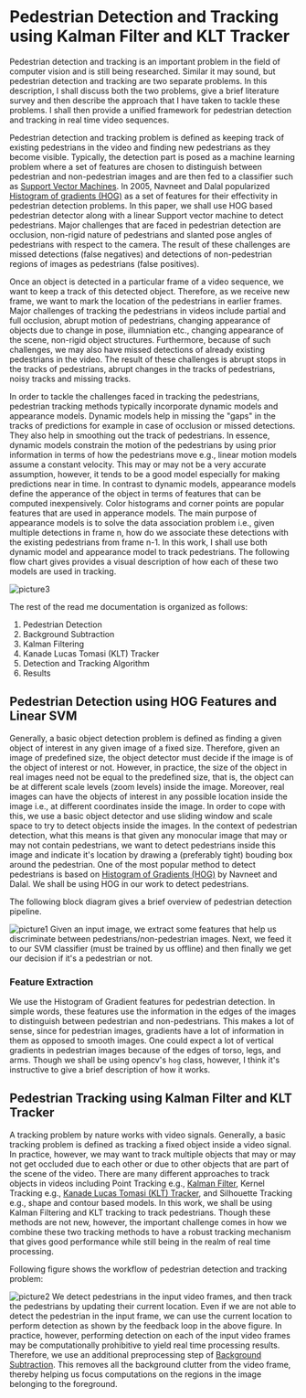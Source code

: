 # Pedestrian Detection and Tracking using Kalman Filter and KLT Tracker

Pedestrian detection and tracking is an important problem in the field of computer vision and is still being researched. Similar it may sound, but pedestrian detection and tracking are two separate problems. In this description, I shall discuss both the two problems, give a brief literature survey and then describe the approach that I have taken to tackle these problems. I shall then provide a unified framework for pedestrian detection and tracking in real time video sequences.

Pedestrian detection and tracking problem is defined as keeping track of existing pedestrians in the video and finding new pedestrians as they become visible. Typically, the detection part is posed as a machine learning problem where a set of features are chosen to distinguish between pedestrian and non-pedestrian images and are then fed to a classifier such as [Support Vector Machines](http://docs.opencv.org/2.4/modules/ml/doc/support_vector_machines.html). In 2005, Navneet and Dalal popularized [Histogram of gradients (HOG)](https://lear.inrialpes.fr/people/triggs/pubs/Dalal-cvpr05.pdf) as a set of features for their effectivity in pedestrian detection problems. In this paper, we shall use HOG based pedestrian detector along with a linear Support vector machine to detect pedestrians. Major challenges that are faced in pedestrian detection are occlusion, non-rigid nature of pedestrians and slanted pose angles of pedestrians with respect to the camera. The result of these challenges are missed detections (false negatives) and detections of non-pedestrian regions of images as pedestrians (false positives).

Once an object is detected in a particular frame of a video sequence, we want to keep a track of this detected object. Therefore, as we receive new frame, we want to mark the location of the pedestrians in earlier frames. Major challenges of tracking the pedestrians in videos include partial and full occlusion, abrupt motion of pedestrians, changing appearance of objects due to change in pose, illumniation etc., changing appearance of the scene, non-rigid object structures. Furthermore, because of such challenges, we may also have missed detections of already existing pedestrians in the video. The result of these challenges is abrupt stops in the tracks of pedestrians, abrupt changes in the tracks of pedestrians, noisy tracks and missing tracks. 

In order to tackle the challenges faced in tracking the pedestrians, pedestrian tracking methods typically incorporate dynamic models and appearance models. Dynamic models help in missing the "gaps" in the tracks of predictions for example in case of occlusion or missed detections. They also help in smoothing out the track of pedestrians. In essence, dynamic models constrain the motion of the pedestrians by using prior information in terms of how the pedestrians move e.g., linear motion models assume a constant velocity. This may or may not be a very accurate assumption, however, it tends to be a good model especially for making predictions near in time. In contrast to dynamic models, appearance models define the apperance of the object in terms of features that can be computed inexpensively. Color histograms and corner points are popular features that are used in apperance models. The main purpose of appearance models is to solve the data association problem i.e., given multiple detections in frame n, how do we associate these detections with the existing pedestrians from frame n-1. In this work, I shall use both dynamic model and appearance model to track pedestrians. The following flow chart gives provides a visual description of how each of these two models are used in tracking.

![picture3](https://user-images.githubusercontent.com/29146711/29339017-ccfef8c0-81dd-11e7-852c-44a6f59c8680.png)

The rest of the read me documentation is organized as follows:
1. Pedestrian Detection
2. Background Subtraction
3. Kalman Filtering
4. Kanade Lucas Tomasi (KLT) Tracker
5. Detection and Tracking Algorithm
6. Results

## Pedestrian Detection using HOG Features and Linear SVM
Generally, a basic object detection problem is defined as finding a given object of interest in any given image of a fixed size. Therefore, given an image of predefined size, the object detector must decide if the image is of the object of interest or not. However, in practice, the size of the object in real images need not be equal to the predefined size, that is, the object can be at different scale levels (zoom levels) inside the image. Moreover, real images can have the objects of interest in any possible location inside the image i.e., at different coordinates inside the image. In order to cope with this, we use a basic object detector and use sliding window and scale space to try to detect objects inside the images. In the context of pedestrian detection, what this means is that given any monocular image that may or may not contain pedestrians, we want to detect pedestrians inside this image and indicate it's location by drawing a (preferably tight) bouding box around the pedestrian. One of the most popular method to detect pedestrians is based on [Histogram of Gradients (HOG)](https://lear.inrialpes.fr/people/triggs/pubs/Dalal-cvpr05.pdf) by Navneet and Dalal. We shall be using HOG in our work to detect pedestrians. 

The following block diagram gives a brief overview of pedestrian detection pipeline.

![picture1](https://user-images.githubusercontent.com/29146711/29368654-fb9db90e-8265-11e7-8ec5-34d1047917e7.png)
Given an input image, we extract some features that help us discriminate between pedestrians/non-pedestrian images. Next, we feed it to our SVM classifier (must be trained by us offline) and then finally we get our decision if it's a pedestrian or not. 

### Feature Extraction
We use the Histogram of Gradient features for pedestrian detection. In simple words, these features use the information in the edges of the images to distinguish between pedestrian and non-pedestrians. This makes a lot of sense, since for pedestrian images, gradients have a lot of information in them as opposed to smooth images. One could expect a lot of vertical gradients in pedestrian images because of the edges of torso, legs, and arms. Though we shall be using opencv's ``` hog ``` class, however, I think it's instructive to give a brief description of how it works.

## Pedestrian Tracking using Kalman Filter and KLT Tracker
A tracking problem by nature works with video signals. Generally, a basic tracking problem is defined as tracking a fixed object inside a video signal. In practice, however, we may want to track multiple objects that may or may not get occluded due to each other or due to other objects that are part of the scene of the video. There are many different approaches to track objects in videos including Point Tracking e.g., [Kalman Filter](https://en.wikipedia.org/wiki/Kalman_filter), Kernel Tracking e.g., [Kanade Lucas Tomasi (KLT) Tracker](https://en.wikipedia.org/wiki/Kanade%E2%80%93Lucas%E2%80%93Tomasi_feature_tracker), and Silhouette Tracking e.g., shape and contour based models. In this work, we shall be using Kalman Filtering and KLT tracking to track pedestrians. Though these methods are not new, however, the important challenge comes in how we combine these two tracking methods to have a robust tracking mechanism that gives good performance while still being in the realm of real time processing. 

Following figure shows the workflow of pedestrian detection and tracking problem:

![picture2](https://user-images.githubusercontent.com/29146711/29292918-9f1ccc86-810e-11e7-91b0-5aff9223e8a2.png)
We detect pedestrians in the input video frames, and then track the pedestrians by updating their current location. Even if we are not able to detect the pedestrian in the input frame, we can use the current location to perform detection as shown by the feedback loop in the above figure. In practice, however, performing detection on each of the input video frames may be computationally prohibitive to yield real time processing results. Therefore, we use an additional preprocessing step of [Background Subtraction](http://docs.opencv.org/3.1.0/db/d5c/tutorial_py_bg_subtraction.html). This removes all the background clutter from the video frame, thereby helping us focus computations on the regions in the image belonging to the foreground. 
 

